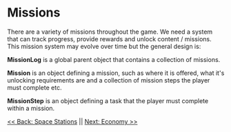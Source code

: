 # Missions
There are a variety of missions throughout the game. We need a system that can track progress, provide rewards and unlock content / missions. This mission system may evolve over time but the general design is:

__MissionLog__ is a global parent object that contains a collection of missions.

__Mission__ is an object defining a mission, such as where it is offered, what it's unlocking requirements are and a collection of mission steps the player must complete etc.

__MissionStep__ is an object defining a task that the player must complete within a mission.


[<< Back: Space Stations](../Stations/README.md) || [Next: Economy >>](../Economy/README.md)
